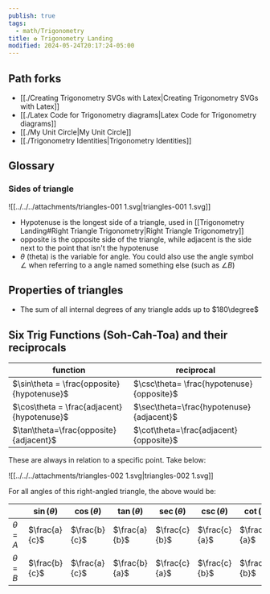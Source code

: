 ```yaml
---
publish: true
tags:
  - math/Trigonometry
title: ✿ Trigonometry Landing
modified: 2024-05-24T20:17:24-05:00
---
```

  
## Path forks  
- [[./Creating Trigonometry SVGs with Latex|Creating Trigonometry SVGs with Latex]]  
- [[./Latex Code for Trigonometry diagrams|Latex Code for Trigonometry diagrams]]  
- [[./My Unit Circle|My Unit Circle]]  
- [[./Trigonometry Identities|Trigonometry Identities]]  
  
## Glossary  
### Sides of triangle  
![[../../../attachments/triangles-001 1.svg|triangles-001 1.svg]]  
- Hypotenuse is the longest side of a triangle, used in [[Trigonometry Landing#Right Triangle Trigonometry|Right Triangle Trigonometry]]  
- opposite is the opposite side of the triangle, while adjacent is the side next to the point that isn't the hypotenuse  
- $\theta$ (theta) is the variable for angle. You could also use the angle symbol $\angle$ when referring to a angle named something else (such as $\angle B$)  
  
  
## Properties of triangles  
- The sum of all internal degrees of any triangle adds up to $180\degree$  
  
## Six Trig Functions (Soh-Cah-Toa) and their reciprocals  
| function | reciprocal |  
| ---- | ---- |  
| $\sin\theta = \frac{opposite}{hypotenuse}$ | $\csc\theta= \frac{hypotenuse}{opposite}$ |  
| $\cos\theta = \frac{adjacent}{hypotenuse}$ | $\sec\theta=\frac{hypotenuse}{adjacent}$ |  
| $\tan\theta=\frac{opposite}{adjacent}$ | $\cot\theta=\frac{adjacent}{opposite}$ |  
  
These are always in relation to a specific point. Take below:  
  
![[../../../attachments/triangles-002 1.svg|triangles-002 1.svg]]  
  
For all angles of this right-angled triangle, the above would be:  
  
|            | $\sin(\theta)$ | $\cos(\theta)$ | $\tan(\theta)$ | $\sec(\theta)$ | $\csc(\theta)$ | $\cot(\theta)$ |  
| ---------- | -------------- | -------------- | -------------- | -------------- | -------------- | -------------- |  
| $\theta=A$ | $\frac{a}{c}$  | $\frac{b}{c}$  | $\frac{a}{b}$  | $\frac{c}{b}$  | $\frac{c}{a}$  | $\frac{b}{a}$  |  
| $\theta=B$ | $\frac{b}{c}$  | $\frac{a}{c}$  | $\frac{b}{a}$  | $\frac{c}{a}$  | $\frac{c}{b}$  | $\frac{a}{b}$  |  
  
  
